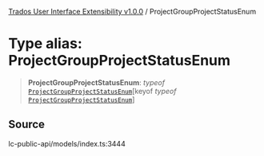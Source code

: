 [Trados User Interface Extensibility v1.0.0](../wiki/globals) / ProjectGroupProjectStatusEnum

# Type alias: ProjectGroupProjectStatusEnum

> **ProjectGroupProjectStatusEnum**: *typeof* [`ProjectGroupProjectStatusEnum`](../wiki/Variable.ProjectGroupProjectStatusEnum)\[keyof *typeof* [`ProjectGroupProjectStatusEnum`](../wiki/Variable.ProjectGroupProjectStatusEnum)\]

## Source

lc-public-api/models/index.ts:3444
